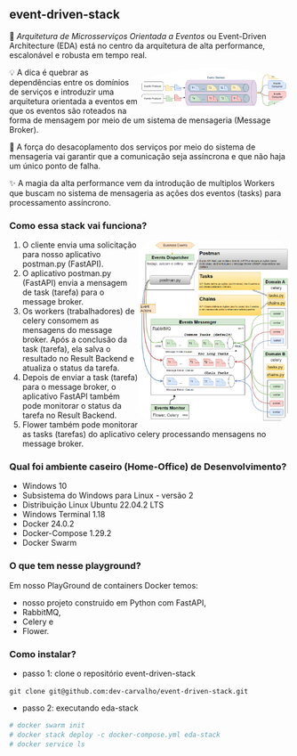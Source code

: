 


## event-driven-stack

🚀  *Arquitetura de Microsserviços Orientada a Eventos* ou Event-Driven Architecture (EDA) está no centro da arquitetura de alta performance, escalonável e robusta em tempo real. 

<div style="display: inline_block">
  <img align="right" alt="eda.png" style="border-radius: 100%; width: 54%; height:auto;" src="https://github.com/dev-carvalho/event-driven-stack/blob/main/image/eda.png">
</div>

💡 A dica é quebrar as dependências entre os domínios de serviços e introduzir uma arquitetura orientada a eventos em que os eventos são roteados na forma de mensagem por meio de um sistema de mensageria (Message Broker). 

💪 A força do desacoplamento dos serviços por meio do sistema de mensageria vai garantir que a comunicação seja assíncrona e que não haja um único ponto de falha.

✨ A magia da alta performance vem da introdução de multiplos Workers que buscam no sistema de mensageria as ações dos eventos (tasks) para processamento assíncrono. 

### Como essa stack vai funciona?

<div style="display: inline_block">
  <img align="right" alt="event-driven.png" style="border-radius: 10%; width: 54%; height:auto;" src="https://github.com/dev-carvalho/event-driven-stack/blob/main/image/event-driven.png">
</div>

1. O cliente envia uma solicitação para nosso aplicativo postman.py (FastAPI).
2. O aplicativo postman.py (FastAPI) envia a mensagem de task (tarefa) para o message broker.
3. Os workers (trabalhadores) de celery consomem as mensagens do message broker. Após a conclusão da task (tarefa), ela salva o resultado no Result Backend e atualiza o status da tarefa.
4. Depois de enviar a task (tarefa) para o message broker, o aplicativo FastAPI também pode monitorar o status da tarefa no Result Backend.
5. Flower também pode monitorar as tasks (tarefas) do aplicativo celery processando mensagens no message broker.

### Qual foi ambiente caseiro (Home-Office) de Desenvolvimento?
- Windows 10
- Subsistema do Windows para Linux - versão 2 
- Distribuição Linux Ubuntu 22.04.2 LTS
- Windows Terminal 1.18
- Docker 24.0.2
- Docker-Compose 1.29.2
- Docker Swarm 

### O que tem nesse playground?
Em nosso PlayGround de containers Docker temos:
- nosso projeto construido em Python com FastAPI,
- RabbitMQ,
- Celery e 
- Flower.

### Como instalar?
- passo 1: clone o repositório event-driven-stack<br>

`git clone git@github.com:dev-carvalho/event-driven-stack.git`

- passo 2: executando eda-stack
```bash
# docker swarm init
# docker stack deploy -c docker-compose.yml eda-stack
# docker service ls
```
<br>